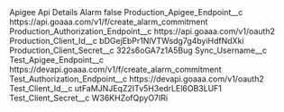 <?xml version="1.0" encoding="UTF-8"?>
<CustomMetadata xmlns="http://soap.sforce.com/2006/04/metadata" xmlns:xsi="http://www.w3.org/2001/XMLSchema-instance" xmlns:xsd="http://www.w3.org/2001/XMLSchema">
    <label>Apigee Api Details Alarm</label>
    <protected>false</protected>
    <values>
        <field>Production_Apigee_Endpoint__c</field>
        <value xsi:type="xsd:string">https://api.goaaa.com/v1/f/create_alarm_commitment</value>
    </values>
    <values>
        <field>Production_Authorization_Endpoint__c</field>
        <value xsi:type="xsd:string">https://api.goaaa.com/v1/oauth2</value>
    </values>
    <values>
        <field>Production_Client_Id__c</field>
        <value xsi:type="xsd:string">bDGejEbPr1NlVTWsdg7g4byiHdfNdXki</value>
    </values>
    <values>
        <field>Production_Client_Secret__c</field>
        <value xsi:type="xsd:string">322s6oGA7z1A5Bug</value>
    </values>
    <values>
        <field>Sync_Username__c</field>
        <value xsi:nil="true"/>
    </values>
    <values>
        <field>Test_Apigee_Endpoint__c</field>
        <value xsi:type="xsd:string">https://devapi.goaaa.com/v1/f/create_alarm_commitment</value>
    </values>
    <values>
        <field>Test_Authorization_Endpoint__c</field>
        <value xsi:type="xsd:string">https://devapi.goaaa.com/v1/oauth2</value>
    </values>
    <values>
        <field>Test_Client_Id__c</field>
        <value xsi:type="xsd:string">utFaMJNJEqZ2ITv5H3edrLEl6OB3LUF1</value>
    </values>
    <values>
        <field>Test_Client_Secret__c</field>
        <value xsi:type="xsd:string">W36KHZofQpyO7IRi</value>
    </values>
</CustomMetadata>
